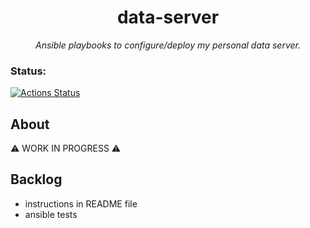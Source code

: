 <h1 align="center">data-server</h1>

*<p align="center">Ansible playbooks to configure/deploy my personal data server.</p>*

### Status:

[![Actions Status](https://github.com/rossijonas/data-server/workflows/CI/badge.svg)](https://github.com/rossijonas/data-server/actions)

## About

⚠️ WORK IN PROGRESS ⚠️

## Backlog

- instructions in README file
- ansible tests
